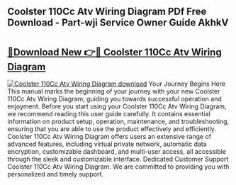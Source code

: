 ## Coolster 110Cc Atv Wiring Diagram PDf Free Download - Part-wji Service Owner Guide AkhkV

# <h2><a href="http://dfp5c2n.blite.top/?on=Coolster+110Cc+Atv+Wiring+Diagram">🔗Download New 👉🔴 Coolster 110Cc Atv Wiring Diagram</a></h2>

[![Coolster 110Cc Atv Wiring Diagram download](https://i.imgur.com/lujVjoI.png)](http://dfp5c2n.blite.top/?on=Coolster+110Cc+Atv+Wiring+Diagram)
Your Journey Begins Here This manual marks the beginning of your journey with your new Coolster 110Cc Atv Wiring Diagram, guiding you towards successful operation and enjoyment. Before you start using your Coolster 110Cc Atv Wiring Diagram, we recommend reading this user guide carefully. It contains essential information on product setup, operation, maintenance, and troubleshooting, ensuring that you are able to use the product effectively and efficiently. Coolster 110Cc Atv Wiring Diagram offers users an extensive range of advanced features, including virtual private network, automatic data encryption, customizable dashboard, and multi-user access, all accessible through the sleek and customizable interface. Dedicated Customer Support Coolster 110Cc Atv Wiring Diagram. We are committed to providing you with personalized and timely support.
